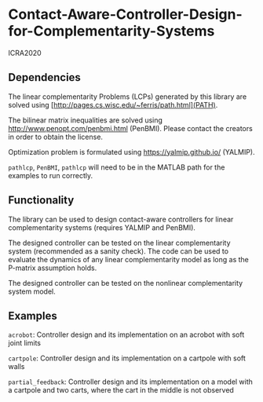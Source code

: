 # Contact-Aware-Controller-Design-for-Complementarity-Systems
ICRA2020

## Dependencies
The linear complementarity Problems (LCPs) generated by this library are solved using [http://pages.cs.wisc.edu/~ferris/path.html](PATH). 

The bilinear matrix inequalities are solved using http://www.penopt.com/penbmi.html (PenBMI). Please contact the creators in order to obtain the license.

Optimization problem is formulated using  https://yalmip.github.io/ (YALMIP).

`pathlcp`, `PenBMI`, `pathlcp` will need to be in the MATLAB path for the examples to run correctly.

## Functionality
The library can be used to design contact-aware controllers for linear complementarity systems (requires YALMIP and PenBMI).

The designed controller can be tested on the linear complementarity system (recommended as a sanity check). The code can be used to evaluate the dynamics of any linear complementarity model as long as the P-matrix assumption holds.

The designed controller can be tested on the nonlinear complementarity system model.

## Examples
`acrobot`: Controller design and its implementation on an acrobot with soft joint limits

`cartpole`: Controller design and its implementation on a cartpole with soft walls

`partial_feedback`: Controller design and its implementation on a model with a cartpole and two carts, where the cart in the middle is not observed



